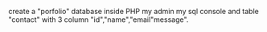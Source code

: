 create a "porfolio" database inside PHP my admin my sql console and table "contact" with 3 column "id","name","email"message". 
